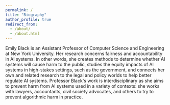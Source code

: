 ```yaml
---
permalink: /
title: "Biography"
author_profile: true
redirect_from: 
  - /about/
  - /about.html
---
```


Emily Black is an Assistant Professor of Computer Science and Engineering at New York University. Her research concerns fairness and accountability in AI systems. In other words, she creates methods to determine whether AI systems will cause harm to the public, studies the equity impacts of AI systems in high-stakes settings, such as the government, and connects her own and related research to the legal and policy worlds to help better regulate AI systems. Professor Black's work is interdisciplinary as she aims to prevent harm from AI systems used in a variety of contexts: she works with lawyers, accountants, civil society advocates, and others to try to prevent algorithmic harm in practice.
